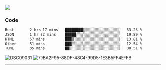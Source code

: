

![](https://visitor-badge.glitch.me/badge?page_id=jakenherman.jakenherman)

### Code
<!--START_SECTION:waka-->

```txt
Rust       2 hrs 17 mins   ████████▒░░░░░░░░░░░░░░░░   33.23 %
JSON       1 hr 22 mins    █████░░░░░░░░░░░░░░░░░░░░   19.89 %
HTML       57 mins         ███▒░░░░░░░░░░░░░░░░░░░░░   13.81 %
Other      51 mins         ███░░░░░░░░░░░░░░░░░░░░░░   12.54 %
TOML       35 mins         ██░░░░░░░░░░░░░░░░░░░░░░░   08.51 %
```

<!--END_SECTION:waka-->



![DSC09031](https://github.com/JakenHerman/JakenHerman/assets/4694843/d0a4f563-5528-4464-9538-0dd479edc7cf)
![79BA2F95-88DF-48C4-99D5-1E3B5FF4EFFB](https://github.com/JakenHerman/JakenHerman/assets/4694843/4bbb0b71-b719-4978-b0c7-b4721bb680bc)


---
